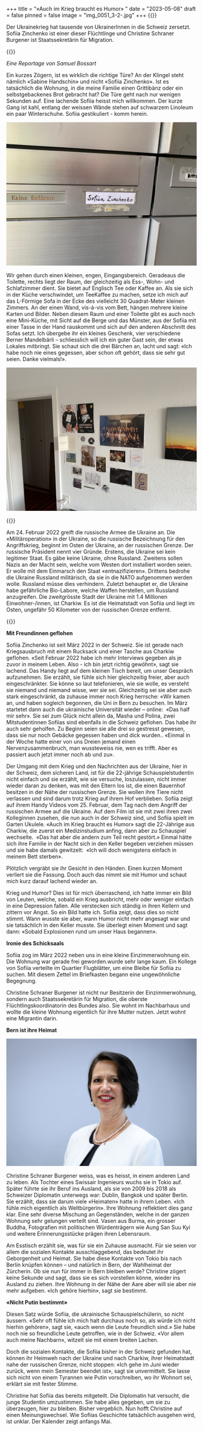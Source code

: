 +++
title = "«Auch im Krieg braucht es Humor» "
date = "2023-05-08"
draft = false
pinned = false
image = "img_0051_3-2-.jpg"
+++
{{<lead>}}

Der Ukrainekrieg hat tausende von UkrainerInnen in die Schweiz zersetzt. Sofiia Zinchenko ist einer dieser Flüchtlinge und Christine Schraner Burgener ist Staatssekretärin für Migration.

{{</lead>}}

*Eine Reportage von Samuel Bossart*

Ein kurzes Zögern, ist es wirklich die richtige Türe? An der Klingel steht nämlich «Sabine Handschin» und nicht «Sofiia Zinchenko». Ist es tatsächlich die Wohnung, in die meine Familie einen Grittibänz oder ein selbstgebackenes Brot gebracht hat? Die Türe geht nach nur wenigen Sekunden auf. Eine lachende Sofiia heisst mich willkommen. Der kurze Gang ist kahl, entlang der weissen Wände stehen auf schwarzem Linoleum ein paar Winterschuhe. Sofiia gestikuliert - komm herein. 

![Im Gegensatz zur Klingel, ist Sofiias Briefkasten zumindest temporär angeschrieben. Bild: Ruth Bossart](67a9def9-2768-447c-b7ff-e3ebd82bc1bb.jpg)

Wir gehen durch einen kleinen, engen, Eingangsbereich. Geradeaus die Toilette, rechts liegt der Raum, der gleichzeitig als Ess-, Wohn- und Schlafzimmer dient. Sie bietet auf Englisch Tee oder Kaffee an. Als sie sich in der Küche verschwindet, um TeeKaffee zu machen, setze ich mich auf das L-Förmige Sofa in der Ecke des vielleicht 30 Quadrat-Meter kleinen Zimmers. An der einen Wand, vis-à-vis vom Bett, hängen mehrere kleine Karten und Bilder. Neben diesem Raum und einer Toilette gibt es auch noch eine Mini-Küche, mit Sicht auf die Berge und das Münster, aus der Sofiia mit einer Tasse in der Hand rauskommt und sich auf den anderen Abschnitt des Sofas setzt. Ich übergebe ihr ein kleines Geschenk, vier verschiedene Berner Mandelbärli – schliesslich will ich ein guter Gast sein, der etwas Lokales mitbringt. Sie schaut sich die drei Bärchen an, lacht und sagt: «Ich habe noch nie eines gegessen, aber schon oft gehört, dass sie sehr gut seien. Danke vielmals!». 

![Sofiias Wand, verziert mit Erinnerungen aus der Heimat sowie Bildern ihres neuen Lebens in Bern.   Bild: Samuel Bossart](img_0047-1-.jpg)

{{<box>}}

Am 24. Februar 2022 greift die russische Armee die Ukraine an. Die «Militäroperation» in der Ukraine, so die russische Bezeichnung für den Angriffskrieg, beginnt im Osten der Ukraine, an der russischen Grenze. Der russische Präsident nennt vier Gründe. Erstens, die Ukraine sei kein legitimer Staat. Es gäbe keine Ukraine, ohne Russland. Zweitens sollen Nazis an der Macht sein, welche vom Westen dort installiert  worden seien. Er wolle mit dem Einmarsch den Staat «entnazifizieren». Drittens bedrohe die Ukraine Russland militärisch, da sie in die NATO aufgenommen werden wolle. Russland müsse dies verhindern. Zuletzt behauptet er, die Ukraine habe gefährliche Bio-Labore, welche Waffen herstellen, um Russland anzugreifen. Die zweitgrösste Stadt der Ukraine mit 1.4 Millionen Einwohner-/innen, ist  Charkiw. Es ist die Heimatstadt von Sofiia und liegt im Osten, ungefähr 50 Kilometer von der russischen Grenze entfernt. 

{{</box>}}

**Mit Freundinnen geflohen**

Sofiia Zinchenko ist seit März 2022 in der Schweiz. Sie ist gerade nach Kriegsausbruch mit einem Rucksack und einer Tasche aus Charkiw geflohen. «Seit Februar 2022 habe ich mehr Interviews gegeben als je zuvor in meinem Leben. Also - ich bin jetzt richtig gewöhnt», sagt sie lachend. Das Handy liegt auf dem kleinen Tisch bereit, um unser Gespräch aufzunehmen. Sie erzählt, sie fühle sich hier gleichzeitig freier, aber auch eingeschränkter. Sie könne so laut telefonieren, wie sie wolle, es versteht sie niemand und niemand wisse, wer sie sei. Gleichzeitig sei sie aber auch stark eingeschränkt, da zuhause immer noch Krieg herrsche: «Wir kamen an, und haben sogleich begonnen, die Uni in Bern zu besuchen. Im März startetet dann auch die ukrainische Universität wieder – online:  «Das half mir sehr». Sie sei zum Glück nicht allein da, Masha und Polina, zwei Mitstudentinnen Sofiias sind ebenfalls in die Schweiz geflohen. Das habe ihr auch sehr geholfen. Zu Beginn seien sie alle drei so gestresst gewesen, dass sie nur noch Gebäcke gegessen haben und dick wurden.. «Einmal in der Woche hatte einer von uns Dreien jemand einen Nervenzusammenbruch, man wussteweiss nie, wen es trifft. Aber es passiert auch jetzt immer noch ab und zu». 

Der Umgang mit dem Krieg und den Nachrichten aus der Ukraine, hier in der Schweiz, dem sicheren Land, ist für die 22-jährige Schauspielstudentin nicht einfach und sie erzählt, wie sie versuche, loszulassen, nicht immer wieder daran zu denken, was mit den Eltern los ist, die einen Bauernhof besitzen in der Nähe der russischen Grenze. Sie wollen ihre Tiere nicht verlassen und sind darum trotz Krieg auf ihrem Hof verblieben. Sofiia zeigt auf ihrem Handy Videos vom 25. Februar, dem Tag nach dem Angriff der russischen Armee auf die Ukraine. Auf dem Film ist sie mit zwei ihren zwei Kolleginnen zusehen, die nun auch in der Schweiz sind, und Sofiia spielt im Garten Ukulele. «Auch im Krieg braucht es Humor» sagt die 22-Jährige aus Charkiw, die zuerst ein Medizinstudium anfing, dann aber zu Schauspiel wechselte.  «Das hat aber die andern zum Teil recht gestört.» Einmal hätte sich ihre Familie in der Nacht sich in den Keller begeben verziehen müssen und sie habe damals gewitzelt:  «Ich will doch wenigstens einfach in meinem Bett sterben». 

Plötzlich vergräbt sie ihr Gesicht in den Händen. Einen kurzen Moment verliert sie die Fassung. Doch auch das nimmt sie mit Humor und schaut mich kurz darauf lachend wieder an. 

Krieg und Humor? Dies ist für mich überraschend, ich hatte immer ein Bild von Leuten, welche, sobald ein Krieg ausbricht, mehr oder weniger einfach in eine Depression fallen. Alle verstecken sich ständig in ihren Kellern und zittern vor Angst. So ein Bild hatte ich. Sofiia zeigt, dass dies so nicht stimmt. Wann wusste sie aber, wann Humor nicht mehr angesagt war und sie tatsächlich in den Keller musste. Sie überlegt einen Moment und sagt dann: «Sobald Explosionen rund um unser Haus begannen». 

**Ironie des Schicksaals** 

Sofiia zog im März 2022 neben uns in eine kleine Einzimmerwohnung ein. Die Wohnung war gerade frei geworden.wurde sehr lange kaum. Ein Kollege von Sofiia verteilte im Quartier Flugblätter, um eine Bleibe für Sofiia zu suchen. Mit diesem Zettel im Briefkasten begann eine ungewöhnliche Begegnung. 

Christine Schraner Burgener ist nicht nur Besitzerin der Einzimmerwohnung, sondern auch Staatssekretärin für Migration, die oberste Flüchtlingskoordinatorin des Bundes also. Sie wohnt im Nachbarhaus und wollte die kleine Wohnung eigentlich für ihre Mutter nutzen. Jetzt wohnt eine Migrantin darin. 

**Bern ist ihre Heimat**

![Christine Schraner Burgener, Chefin des Staatsekretariats für Migration. Bild: Anthony Anex / Keystone](christine-1-.jpg)

Christine Schraner Burgener weiss, was es heisst, in einem anderen Land zu leben. Als Tochter eines Swissair Ingenieurs wuchs sie in Tokio auf. Später führte sie ihr Beruf ins Ausland, als sie von 2009 bis 2018 als Schweizer Diplomatin unterwegs war: Dublin, Bangkok und später Berlin. Sie erzählt, dass sie darum viele «Heimaten» hatte in ihrem Leben. «Ich fühle mich eigentlich als Weltbürgerin». Ihre Wohnung reflektiert dies ganz klar. Eine sehr diverse Mischung an Gegenständen, welche in der ganzen Wohnung sehr gelungen verteilt sind. Vasen aus Burma, ein grosser Buddha, Fotografien mit politischen Würdenträgern wie Aung San Suu Kyi und weitere Erinnerungsstücke prägen ihren Lebensraum. 

Am Esstisch erzählt sie, was für sie ein Zuhause ausmacht. Für sie seien vor allem die sozialen Kontakte ausschlaggebend, das bedeutet ihr Geborgenheit und Heimat. Sie habe diese Kontakte von Tokio bis nach Berlin knüpfen können – und natürlich in Bern, der Wahlheimat der Zürcherin. Ob sie nun für immer in Bern bleiben werde? Christine zögert keine Sekunde und sagt, dass sie es sich vorstellen könne, wieder ins Ausland zu ziehen. Ihre Wohnung in der Nähe der Aare aber will sie aber nie mehr aufgeben. «Ich gehöre hierhin», sagt sie bestimmt.

**«Nicht Putin bestimmt»**

Diesen Satz würde Sofiia, die ukrainische Schauspielschülerin, so nicht äussern. «Sehr oft fühle ich mich halt durchaus noch so, als würde ich nicht hierhin gehören», sagt sie, «auch wenn die Leute freundlich sind.» Sie habe noch nie so freundliche Leute getroffen, wie in der Schweiz. «Vor allem auch meine Nachbarn», witzelt sie mit einem breiten Lachen. 

Doch die sozialen Kontakte, die Sofiia bisher in der Schweiz gefunden hat, können ihr Heimweh nach der Ukraine und nach Charkiw, ihrer Heimatstadt nahe der russischen Grenze, nicht stoppen: «Ich gehe im Juni wieder zurück, wenn mein Semester beendet ist», sagt sie unvermittelt. Sie lasse sich nicht von einem Tyrannen wie Putin vorschreiben, wo ihr Wohnort sei, erklärt sie mit fester Stimme.  

Christine hat Sofiia das bereits mitgeteilt. Die Diplomatin hat versucht, die junge Studentin umzustimmen. Sie habe alles gegeben, um sie zu überzeugen, hier zu bleiben. Bisher vergeblich. Nun hofft Christine auf einen Meinungswechsel. Wie Sofiias Geschichte tatsächlich ausgehen wird, ist unklar. Der Kalender zeigt anfangs Mai.